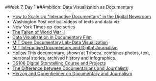 #Week 7, Day 1
##Ambition: Data Visualization as Documentary

- [How to Scale Up "Interactive Documentary" in the Digital Newsroom](http://mediashift.org/2016/02/how-to-scale-up-interactive-documentary-in-digital-newsrooms/?utm_source=Daily+Must-Reads+from+MediaShift&utm_campaign=6a2ed29cff-Daily_Must_Reads10_24_2011&utm_medium=email&utm_term=0_5371aa94a8-6a2ed29cff-299977937)
- Washington Post vertical videos of texts and data viz
- New York Times op-doc series
- [The Fallen of World War II](http://www.fallen.io/ww2/)
- [Data Visualization in Documentary Film](http://filmmakermagazine.com/87983-charting-the-course-data-visualization-in-documentary-film/#.VpT1S5MrInU)
- [MIT Open Documentary Lab-Data Visualization](http://opendoclab.mit.edu/data-visualization)
- [MIT Interactive Documentary and Digital Journalism](http://opendoclab.mit.edu/interactivejournalism/)
- [Hollow](hollowdocumentary.com) This documentary, shown at Tribeca, combines photos, text, personal stories, archived history and infographics. 
- [DS106 Digital Storytelling Course and Projects](http://ds106.us/about/)
- [The Difference between Documentarians and Journalists](http://www.documentary.org/feature/message-medium-difference-between-documentarians-and-journalists)
- [Herzog and Oppenheimer on Documentary and Journalism](http://www.parkrecord.com/scene/ci_29435269/herzog-and-oppenheimer-draw-lines-regarding-documentary-filmmaking)


